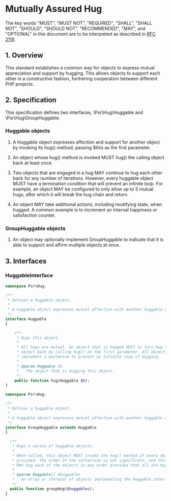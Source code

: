 Mutually Assured Hug
====================

The key words "MUST", "MUST NOT", "REQUIRED", "SHALL", "SHALL NOT", "SHOULD",
"SHOULD NOT", "RECOMMENDED", "MAY", and "OPTIONAL" in this document are to be
interpreted as described in [RFC 2119](http://www.rfc-editor.org/rfc/rfc2119.html).

## 1. Overview

This standard establishes a common way for objects to express mutual
appreciation and support by hugging.  This allows objects to support each other
in a constructive fashion, furthering cooperation between different PHP projects.

## 2. Specification

This specification defines two interfaces, \Psr\Hug\Huggable and
\Psr\Hug\GroupHuggable.

### Huggable objects

1. A Huggable object expresses affection and support for another object by invoking
its hug() method, passing $this as the first parameter.

2. An object whose hug() method is invoked MUST hug() the calling object back
at least once.

3. Two objects that are engaged in a hug MAY continue to hug each other back for
any number of iterations. However, every huggable object MUST have a termination
condition that will prevent an infinite loop.  For example, an object MAY be
configured to only allow up to 3 mutual hugs, after which it will break the hug
chain and return.

4. An object MAY take additional actions, including modifying state, when hugged.
A common example is to increment an internal happiness or satisfaction counter.

### GroupHuggable objects

1. An object may optionally implement GroupHuggable to indicate that it is able
to support and affirm multiple objects at once.

## 3. Interfaces

### HuggableInterface

~~~php
namespace Psr\Hug;

/**
 * Defines a huggable object.
 *
 * A huggable object expresses mutual affection with another huggable object.
 */
interface Huggable
{

    /**
     * Hugs this object.
     *
     * All hugs are mutual. An object that is hugged MUST in turn hug the other
     * object back by calling hug() on the first parameter. All objects MUST
     * implement a mechanism to prevent an infinite loop of hugging.
     *
     * @param Huggable $h
     *   The object that is hugging this object.
     */
    public function hug(Huggable $h);
}
~~~

~~~php
namespace Psr\Hug;

/**
 * Defines a huggable object.
 *
 * A huggable object expresses mutual affection with another huggable object.
 */
interface GroupHuggable extends Huggable
{

  /**
   * Hugs a series of huggable objects.
   *
   * When called, this object MUST invoke the hug() method of every object
   * provided. The order of the collection is not significant, and this object
   * MAY hug each of the objects in any order provided that all are hugged.
   *
   * @param Huggable[] $huggables
   *   An array or iterator of objects implementing the Huggable interface.
   */
  public function groupHug($huggables);
}
~~~
